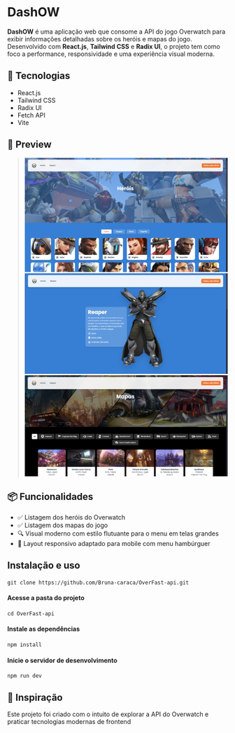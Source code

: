 # DashOW

**DashOW** é uma aplicação web que consome a API do jogo Overwatch para exibir informações detalhadas sobre os heróis e mapas do jogo. Desenvolvido com **React.js**, **Tailwind CSS** e **Radix UI**, o projeto tem como foco a performance, responsividade e uma experiência visual moderna.

## 🚀 Tecnologias

- React.js
- Tailwind CSS
- Radix UI
- Fetch API
- Vite

## 📸 Preview

> ![Tela herói](public/tela-herois.png)
> ![Detalhes herói](public/detalhes-heroi.png)
> ![Tela mapas](public/tela-mapas.png)

## 📦 Funcionalidades

- ✅ Listagem dos heróis do Overwatch
- ✅ Listagem dos mapas do jogo
- 🔍 Visual moderno com estilo flutuante para o menu em telas grandes
- 📱 Layout responsivo adaptado para mobile com menu hambúrguer

## Instalação e uso
```
git clone https://github.com/Bruna-caraca/OverFast-api.git
```

#### Acesse a pasta do projeto
```
cd OverFast-api
```
#### Instale as dependências
```
npm install
```

#### Inicie o servidor de desenvolvimento
```
npm run dev
```
## 🧠 Inspiração
Este projeto foi criado com o intuito de explorar a API do Overwatch e praticar tecnologias modernas de frontend

